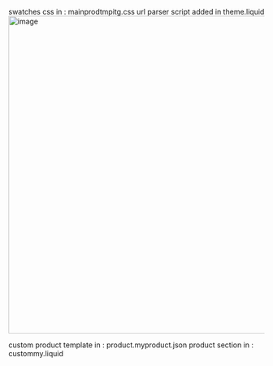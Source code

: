 swatches css in : mainprodtmpitg.css
url parser script added in theme.liquid
<img width="626" alt="image" src="https://github.com/user-attachments/assets/12203273-be91-49c2-95fc-215c7c77a1db" />

custom product template in : product.myproduct.json
product section in : custommy.liquid
